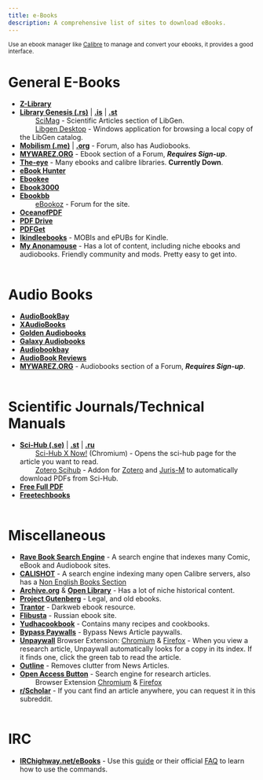 ```yaml
---
title: e-Books
description: A comprehensive list of sites to download eBooks.
---
```


<sub>Use an ebook manager like [Calibre](https://calibre-ebook.com/) to manage and convert your ebooks, it provides a good interface.</sub>

# General E-Books

- [**Z-Library**](http://www.z-lib.org/)
- [**Library Genesis (.rs)**](https://libgen.rs/) | [**.is**](https://libgen.is/) | [**.st**](https://libgen.st/)    
&nbsp;&nbsp;&nbsp;&nbsp;&nbsp;&nbsp;&nbsp;&nbsp;[SciMag](https://libgen.rs/scimag/) - Scientific Articles section of LibGen.  
&nbsp;&nbsp;&nbsp;&nbsp;&nbsp;&nbsp;&nbsp;&nbsp;[Libgen Desktop](https://wiki.mhut.org/software:libgen_desktop) - Windows application for browsing a local copy of the LibGen catalog.
- [**Mobilism (.me)**](https://forum.mobilism.me/viewforum.php?f=106) | [**.org**](https://forum.mobilism.org/viewforum.php?f=106) - Forum, also has Audiobooks.
- [**MYWAREZ.ORG**](https://mywarez.org/viewforum.php?f=25) - Ebook section of a Forum, **_Requires Sign-up_**.
- [**The-eye**](https://the-eye.eu/public/Books/) - Many ebooks and calibre libraries. **Currently Down**.
- [**eBook Hunter**](https://ebook-hunter.org/)
- [**Ebookee**](https://ebookee.com/)
- [**Ebook3000**](http://www.Ebook3000.com)
- [**Ebookbb**](https://www.ebookbb.com/)  
&nbsp;&nbsp;&nbsp;&nbsp;&nbsp;&nbsp;&nbsp;&nbsp;[eBookoz](https://ebookoz.net/viewforum.php?f=5) - Forum for the site.  
- [**OceanofPDF**](https://oceanofpdf.com/)
- [**PDF Drive**](https://www.pdfdrive.com/)
- [**PDFGet**](https://pdfget.com/)
- [**Ikindleebooks**](https://ikindlebooks.com/) - MOBIs and ePUBs for Kindle.
- [**My Anonamouse**](https://www.myanonamouse.net/) - Has a lot of content, including niche ebooks and audiobooks. Friendly community and mods. Pretty easy to get into.
&nbsp;  
&nbsp;
# Audio Books

- [**AudioBookBay**](http://www.audiobookbay.net/)
- [**XAudioBooks**](https://xaudiobooks.com/) 
- [**Golden Audiobooks**](https://goldenaudiobooks.com/)
- [**Galaxy Audiobooks**](https://galaxyaudiobook.com/)
- [**Audiobookbay**](http://www.audiobookbay.net/)
- [**AudioBook Reviews**](https://audiobookreviews.com/)
- [**MYWAREZ.ORG**](https://mywarez.org/viewforum.php?f=26) - Audiobooks section of a Forum, **_Requires Sign-up_**.
&nbsp;  
&nbsp;
# Scientific Journals/Technical Manuals

- [**Sci-Hub (.se)**](https://sci-hub.se/) | [**.st**](https://sci-hub.st/) | [**.ru**](https://sci-hub.ru/)    
&nbsp;&nbsp;&nbsp;&nbsp;&nbsp;&nbsp;&nbsp;&nbsp;[Sci-Hub X Now!](https://chrome.google.com/webstore/detail/sci-hub-x-now/gmmnidkpkgiohfdoenhpghbilmeeagjj) (Chromium) - Opens the sci-hub page for the article you want to read.  
&nbsp;&nbsp;&nbsp;&nbsp;&nbsp;&nbsp;&nbsp;&nbsp;[Zotero Scihub](https://github.com/ethanwillis/zotero-scihub) - Addon for [Zotero](https://www.zotero.org/) and [Juris-M](https://juris-m.github.io/) to automatically download PDFs from Sci-Hub.
- [**Free Full PDF**](https://freefullpdf.com/)
- [**Freetechbooks**](https://www.freetechbooks.com/)
&nbsp;  
&nbsp;
# Miscellaneous

- [**Rave Book Search Engine**](https://ravebooksearch.com/?q=%s) - A search engine that indexes many Comic, eBook and Audiobook sites.
- [**CALISHOT**](https://calishot-eng-3.herokuapp.com/index-eng/summary) - A search engine indexing many open Calibre servers, also has a [Non English Books Section](https://calishot-non-eng-3.herokuapp.com/index-non-eng/summary)
- [**Archive.org**](https://archive.org/details/texts) & [**Open Library**](https://openlibrary.org/) - Has a lot of niche historical content.
- [**Project Gutenberg**](http://www.gutenberg.org/) - Legal, and old ebooks.
- [**Trantor**](https://trantor.is/) - Darkweb ebook resource.
- [**Flibusta**](https://flibusta.site/) - Russian ebook site.
- [**Yudhacookbook**](https://www.yudhacookbook.my.id/) - Contains many recipes and cookbooks.
- [**Bypass Paywalls**](https://github.com/iamadamdev/bypass-paywalls-chrome) - Bypass News Article paywalls.  
- [**Unpaywall**](https://unpaywall.org/) Browser Extension: [Chromium](https://chrome.google.com/webstore/detail/unpaywall/iplffkdpngmdjhlpjmppncnlhomiipha) & [Firefox](https://addons.mozilla.org/en-GB/firefox/addon/unpaywall/) - When you view a research article, Unpaywall automatically looks for a copy in its index. If it finds one, click the green tab to read the article.
- [**Outline**](https://outline.com/) - Removes clutter from News Articles.  
- [**Open Access Button**](https://openaccessbutton.org/) - Search engine for research articles.  
&nbsp;&nbsp;&nbsp;&nbsp;&nbsp;&nbsp;&nbsp;&nbsp;Browser Extension [Chromium](https://chrome.google.com/webstore/detail/open-access-button/gknkbkaapnhpmkcgkmdekdffgcddoiel) & [Firefox](https://addons.mozilla.org/en-GB/firefox/addon/openaccessbutton/)  
- [**r/Scholar**](https://scholar.reddit.com/) - If you cant find an article anywhere, you can request it in this subreddit.
&nbsp;  
&nbsp;
# IRC

- [**IRChighway.net/eBooks**](irc://irc.irchighway.net:6665/ebooks) - Use this [guide](https://redd.it/2oftbu) or their official [FAQ](http://ebooks.byethost6.com/) to learn how to use the commands.  
